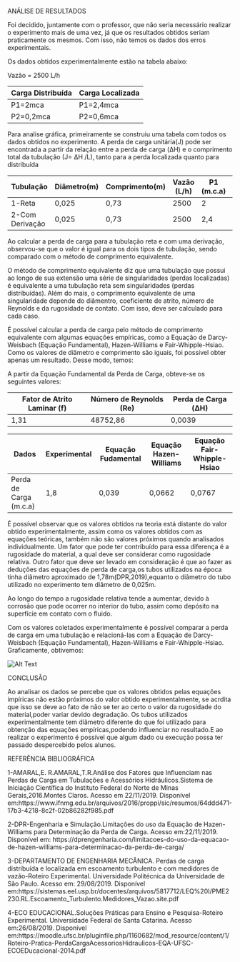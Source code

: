 <p>ANÁLISE DE RESULTADOS

<p>Foi decidido, juntamente com o professor, que não seria necessário realizar o experimento mais de uma vez, já que os resultados obtidos seriam praticamente os mesmos. Com isso, não temos os dados dos erros experimentais.</p>
<p>Os dados obtidos experimentalmente estão na tabela abaixo:<p>

<p>Vazão = 2500 L/h<p>

<p>

Carga Distribuída| Carga Localizada
-----------------|---------------
P1=2mca          | P1=2,4mca  
P2=0,2mca         | P2=0,6mca 

<p>


<p>Para analise gráfica, primeiramente se construiu uma tabela com todos os dados obtidos no experimento. A perda de carga unitária(J) pode ser encontrada a partir da relação entre a perda de carga (&Delta;H) e o comprimento total da tubulação (J= &Delta;H /L), tanto para a perda localizada quanto para distribuída<p> 
<p>

Tubulação|Diâmetro(m)|Comprimento(m)|Vazão (L/h)|P1 (m.c.a) | P2(m.c.a) | &Delta;H (m.c.a)| J(m/m)
---------|------------|------------|------------|-------------|----------|----------------|------
   1-Reta      |0,025       |0,73          |2500       |2             |0,2     |1,8             | 2,46
   2-Com Derivação       |0,025         |0,73       |2500         |2,4              |0,6  |1,8               | 2,46
    
<p>
   
   Ao calcular a perda de carga para a tubulação reta e com uma derivação, observou-se que o valor é igual para os dois tipos de tubulação, sendo comparado com o método de comprimento equivalente.
   <p>
   O método de comprimento equivalente diz que uma tubulação que possui ao longo de sua extensão uma série de singularidades (perdas localizadas) é equivalente a uma tubulação reta sem singularidades (perdas distribuídas). Além do mais, o comprimento equivalente de uma singularidade depende do diâmentro, coeficiente de atrito, número de Reynolds e da rugosidade de contato. Com isso, deve ser calculado para cada caso.
   

<p>
   É possível calcular a perda  de  carga  pelo método de comprimento equivalente com algumas equações empíricas, como a Equação de Darcy-Weisbach (Equação Fundamental), Hazen-Williams e Fair-Whipple-Hsiao. Como os valores de diâmetro e comprimento são iguais, foi possível obter apenas um resultado. Desse modo, temos:
   
 <p>
 
<p>A partir da Equação Fundamental da Perda de Carga, obteve-se os seguintes valores:
   
   Fator de Atrito Laminar (f)|Número de Reynolds (Re)|Perda de Carga (&Delta;H)
------------------------------|-----------------------|-------------------------|
   1,31       |48752,86       |0,0039          
   
<p>
   
  Dados| Experimental |Equação Fudamental| Equação Hazen-Williams| Equação Fair-Whipple-Hsiao
-------|--------------|------------------|-----------------------|--------------------------
   Perda de Carga (m.c.a)   |1,8|     0,039    | 0,0662                        |0,0767
     
   <p>
   É possível observar que os valores obtidos na teoria está distante do valor obtido experimentalmente, assim como os valores obtidos com as equações teóricas, também não são valores próximos quando analisados individualmente. Um fator que pode ter contribuído para essa diferença é a rugosidade do material, a qual deve ser considerar como rugosidade relativa. Outro fator que deve ser levado em consideração é que ao fazer as deduções das equações de perda de carga,os tubos utilizados na época tinha diâmetro aproximado de 1,78m(DPR,2019),equanto o diâmetro do tubo utilizado no experimento tem diâmetro de 0,025m.
   <p>
   Ao longo do tempo a rugosidade relativa tende a aumentar, devido à corrosão que pode ocorrer no interior do tubo, assim como depósito na superfície em contato com o fluido.
 
   <p>
     Com os valores coletados experimentalmente é possível comparar a perda  de  carga  em  uma  tubulação e relacioná-las com a Equação de Darcy-Weisbach (Equação Fundamental), Hazen-Williams e Fair-Whipple-Hsiao. Graficamente, obtivemos: 
   </p>
     
   ![Alt Text](https://github.com/laboratorio-de-dinamica-dos-fluidos/2019.2-Danico/blob/master/Sem%20t%C3%ADtulo.png)

<p>
   CONCLUSÃO
   <p>
   Ao analisar os dados se percebe que os valores obtidos pelas equações impíricas não estão próximos do valor obtido experimentalmente, se acrdita que isso se deve ao fato de não se ter ao certo o valor da rugosidade do material,poder variar devido degradação. Os tubos utilizados experimentalmente tem diâmetro diferente do que foi utilizado para obtenção das equações empíricas,podendo influenciar no resultado.E ao realizar o experimento é possível que algum dado ou execução possa ter passado despercebido pelos alunos.
      
      
   </p>
    
   REFERÊNCIA BIBLIOGRÁFICA
    
   <P>
    1-AMARAL,E. R.AMARAL,T.R.Análise dos Fatores que Influenciam nas Perdas de Carga em Tubulações e Acessórios Hidráulicos.Sistema de Iniciação Científica do Instituto Federal do Norte de Minas Gerais,2016.Montes Claros. Acesso em 22/11/2019. Disponível em:https://www.ifnmg.edu.br/arquivos/2016/proppi/sic/resumos/64ddd471-17b3-4218-8c2f-02b86282f985.pdf
   <p>
   2-DPR-Engenharia e Simulação.Limitações do uso da Equação de Hazen-Williams para Determinação da Perda de Carga. Acesso em:22/11/2019. Disponível em: https://dprengenharia.com/limitacoes-do-uso-da-equacao-de-hazen-williams-para-determinacao-da-perda-de-carga/
    <p>
   3-DEPARTAMENTO DE ENGENHARIA MECÂNICA. Perdas de carga distribuída e localizada em escoamento turbulento e com medidores de vazão-Roteiro Experimental. Universidade Politécnica da Universidade de São Paulo. Acesso em: 29/08/2019. Disponível em:https://sistemas.eel.usp.br/docentes/arquivos/5817712/LEQ%20I/PME2230.RL.Escoamento_Turbulento.Medidores_Vazao.site.pdf
       
   <p>  
    4-ECO EDUCACIONAL.Soluções Práticas para Ensino e Pesquisa-Roteiro Experimental. Universidade Federal de Santa Catarina. Acesso em:26/08/2019. Disponível em:https://moodle.ufsc.br/pluginfile.php/1160682/mod_resource/content/1/Roteiro-Pratica-PerdaCargaAcessoriosHidraulicos-EQA-UFSC-ECOEDucacional-2014.pdf  
    <p>
       

